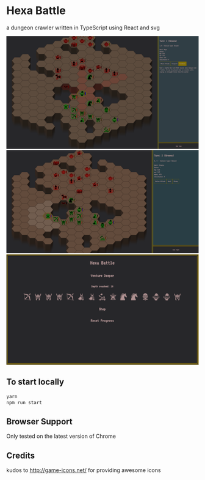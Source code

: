 # Hexa Battle

a dungeon crawler written in TypeScript using React and svg

![Screenshot](screenshots/1.png)
![Screenshot](screenshots/2.png)
![Screenshot](screenshots/3.png)

## To start locally

```
yarn
npm run start
```

## Browser Support

Only tested on the latest version of Chrome

## Credits

kudos to http://game-icons.net/ for providing awesome icons
